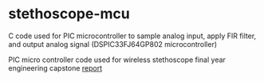 # stethoscope-mcu
C code used for PIC microcontroller to sample analog input, apply FIR filter, and output analog signal (DSPIC33FJ64GP802 microcontroller)

PIC micro controller code used for wireless stethoscope final year engineering capstone [report](https://github.com/tenulate/stethoscope-report)
